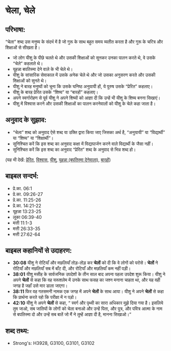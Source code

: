 # चेला, चेले #

## परिभाषा: ##

“चेला” शब्द उस मनुष्य के संदर्भ में है जो गुरू के साथ बहुत समय व्यतीत करता है और गुरू के चरित्र और शिक्षाओं से सीखता है।

* जो लोग यीशु के पीछे चलते थे और उसकी शिक्षाओं को सुनकर उनका पालन करते थे, वे उसके “चेले” कहलाते थे।
* यूहन्ना बपतिस्मा देने वाले के भी चेले थे।
* यीशु के सांसारिक सेवाकाल में उसके अनेक चेले थे और जो उसका अनुसरण करते और उसकी शिक्षाओं को सुनते थे।
* यीशु ने बारह मनुष्यों को चुना कि उसके घनिष्ठ अनुयायी हों, ये पुरुष उसके “प्रेरित” कहलाए।
* यीशु के बारह प्रेरित उसके “शिष्य” या “बारहों” कहलाए।
* अपने स्वर्गारोहण से पूर्व यीशु ने अपने शिष्यों को आज्ञा दी कि उन्हें भी यीशु के शिष्य बनना सिखाएं।
* यीशु में विश्वास करने और उसकी शिक्षाओं का पालन करनेवालों को यीशु के चेले कहा जाता है।

## अनुवाद के सुझाव: ##

* “चेला” शब्द को अनुवाद ऐसे शब्द या उक्ति द्वारा किया जाए जिसका अर्थ है, “अनुयायी” या “विद्यार्थी” या “शिष्य” या “शिक्षार्थी”।
* सुनिश्चित करें कि इस शब्द का अनुवाद कक्षा में विद्यापार्जन करने वाले विद्यार्थी के जैसा नहीं।
* सुनिश्चित करें कि इस शब्द का अनुवाद “प्रेरित” शब्द के अनुवाद से भिन्न शब्द हो।

(यह भी देखें: [प्रेरित](../apostle.md), [विश्वास](../believer.md), [यीशु](../jesus.md), [यूहन्ना (बपतिस्मा देनेवाला)](../johnthebaptist.md), [बारहों](../thetwelve.md))

## बाइबल सन्दर्भ: ##

* प्रे.का. 06:1
* प्रे.का. 09:26-27
* प्रे.का. 11:25-26
* प्रे.का. 14:21-22
* यूहन्ना 13:23-25
* लूका 06:39-40
* मत्ती 11:1-3
* मत्ती 26:33-35
* मत्ती 27:62-64

## बाइबल कहानियों से उदाहरण: ##

* __30:08__ यीशु ने रोटियाँ और मछलियाँ तोड़-तोड़ कर __चेलों__ को दी कि वे लोगों को परोसे। __चेलों__ ने रोटियाँ और मछलियाँ सब में बाँट दी, और रोटियाँ और मछलियाँ कम नहीं पड़ी।
* __38:01__ यीशु मसीह के सार्वजनिक उपदेशों के तीन साल बाद अपना पहला उपदेश शुरू किया। यीशु ने अपने __चेलों__ से कहा कि वह यरूशलेम में उनके साथ फसह का जश्न मनाना चाहता था, और यह वही जगह है जहाँ उसे मार डाला जाएगा।
* __38:11__ फिर वह गतसमनी नामक एक जगह में अपने __चेलों__ के साथ आया। यीशु ने अपने __चेलों__ से कहा कि प्रार्थना करते रहो कि परीक्षा में न पड़ो।
* __42:10__ यीशु ने अपने __चेलों__ से कहा, “ स्वर्ग और पृथ्वी का सारा अधिकार मुझे दिया गया है। इसलिये तुम जाओ, सब जातियों के लोगों को चेला बनाओ और उन्हें पिता, और पुत्र, और पवित्र आत्मा के नाम से बपतिस्मा दो और उन्हें सब बातें जो मैं ने तुम्हें आज्ञा दी है, मानना सिखाओ।”

## शब्द तथ्य: ##

* Strong's: H3928, G3100, G3101, G3102
